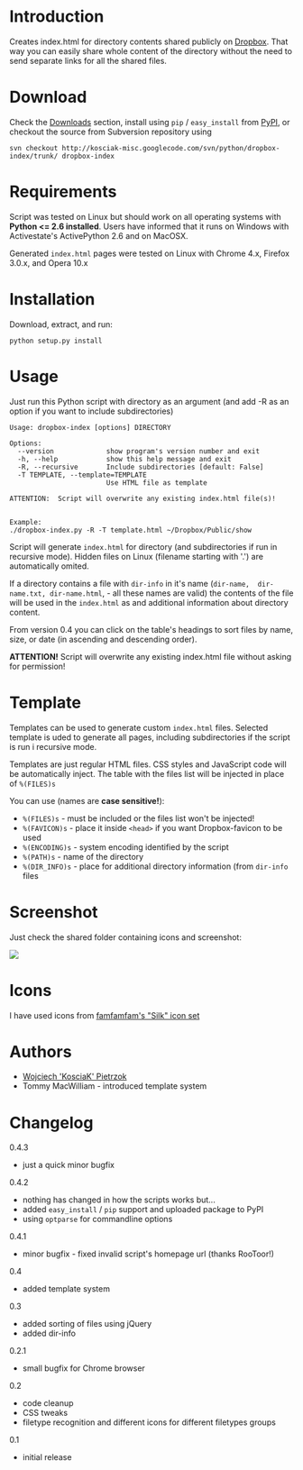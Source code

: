 # Introduction #

Creates index.html for directory contents shared publicly on [Dropbox](https://www.dropbox.com/referrals/NTY5ODQzOQ). That way you can easily share whole content of the directory without the need to send separate links for all the shared files.


# Download #

Check the [Downloads](http://code.google.com/p/kosciak-misc/downloads/list)  section, install using `pip` / `easy_install` from [PyPI](http://pypi.python.org/pypi/dropbox-index), or checkout the source from Subversion repository using
```
svn checkout http://kosciak-misc.googlecode.com/svn/python/dropbox-index/trunk/ dropbox-index
```


# Requirements #

Script was tested on Linux but should work on all operating systems with **Python <= 2.6 installed**. Users have informed that it runs on Windows with Activestate's ActivePython 2.6 and on MacOSX.

Generated `index.html` pages were tested on Linux with Chrome 4.x, Firefox 3.0.x, and Opera 10.x


# Installation #

Download, extract, and run:
```
python setup.py install
```

# Usage #

Just run this Python script with directory as an argument (and add -R as an option if you want to include subdirectories)
```
Usage: dropbox-index [options] DIRECTORY

Options:
  --version             show program's version number and exit
  -h, --help            show this help message and exit
  -R, --recursive       Include subdirectories [default: False]
  -T TEMPLATE, --template=TEMPLATE
                        Use HTML file as template

ATTENTION:  Script will overwrite any existing index.html file(s)!


Example: 
./dropbox-index.py -R -T template.html ~/Dropbox/Public/show
```
Script will generate `index.html` for directory (and subdirectories if run in recursive mode). Hidden files on Linux (filename starting with '.') are automatically omited.

If a directory contains a file with `dir-info` in it's name (`dir-name,  dir-name.txt, dir-name.html`, - all these names are valid) the contents of the file will be used in the `index.html` as and additional information about directory content.

From version 0.4 you can click on the table's headings to sort files by name, size, or date (in ascending and descending order).

**ATTENTION!** Script will overwrite any existing index.html file without asking for permission!


# Template #

Templates can be used to generate custom `index.html` files. Selected template is uded to generate all pages, including subdirectories if the script is run i recursive mode.

Templates are just regular HTML files. CSS styles and JavaScript code will be automatically inject. The table with the files list will be injected in place of `%(FILES)s`

You can use (names are **case sensitive!**):
  * `%(FILES)s` - must be included or the files list won't be injected!
  * `%(FAVICON)s` - place it inside `<head>` if you want Dropbox-favicon to be used
  * `%(ENCODING)s` - system encoding identified by the script
  * `%(PATH)s` - name of the directory
  * `%(DIR_INFO)s` - place for additional directory information (from `dir-info` files


# Screenshot #

Just check the shared folder containing icons and screenshot:

[![](http://dl.dropbox.com/u/69843/dropbox-index/screenshot/dropbox-index.png)](http://dl.dropbox.com/u/69843/dropbox-index/index.html)


# Icons #

I have used icons from [famfamfam's "Silk" icon set](http://www.famfamfam.com/lab/icons/silk/)


# Authors #

  * [Wojciech 'KosciaK' Pietrzok](http://kosciak.blox.pl/)
  * Tommy MacWilliam - introduced template system

# Changelog #

0.4.3
  * just a quick minor bugfix

0.4.2
  * nothing has changed in how the scripts works but...
  * added `easy_install` / `pip` support and uploaded package to PyPI
  * using `optparse` for commandline options

0.4.1
  * minor bugfix - fixed invalid script's homepage url (thanks RooToor!)

0.4
  * added template system

0.3
  * added sorting of files using jQuery
  * added dir-info

0.2.1
  * small bugfix for Chrome browser

0.2
  * code cleanup
  * CSS tweaks
  * filetype recognition and different icons for different filetypes groups

0.1
  * initial release